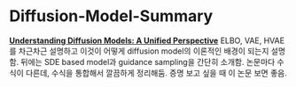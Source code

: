 # Diffusion-Model-Summary


[**Understanding Diffusion Models: A Unified Perspective**](https://arxiv.org/abs/2208.11970)
ELBO, VAE, HVAE를 차근차근 설명하고 이것이 어떻게 diffusion model의 이론적인 배경이 되는지 설명함.
뒤에는 SDE based model과 guidance sampling을 간단히 소개함. 논문마다 수식이 다른데, 수식을 통합해서 깔끔하게 정리해둠. 증명 보고 싶을 때 이 논문 보면 좋음. 


